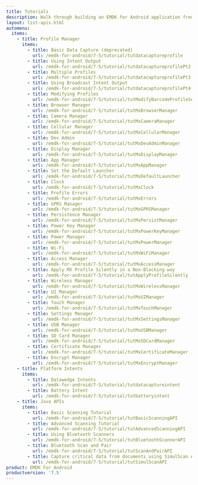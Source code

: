 ```yaml
---
title: Tutorials
description: Walk through building an EMDK for Android application from the ground up with one of the following tutorials. Each tutorial includes step by step instructions and associate code.
layout: list-apis.html
automenu:
  items:
    - title: Profile Manager
      items:
        - title: Basic Data Capture (deprecated)
          url: /emdk-for-android/7-5/tutorial/tutdatacaptureprofile
        - title: Using Intent Output
          url: /emdk-for-android/7-5/tutorial/tutdatacaptureprofilePt2
        - title: Multiple Profiles
          url: /emdk-for-android/7-5/tutorial/tutdatacaptureprofilePt3
        - title: Using Broadcast Intent Output
          url: /emdk-for-android/7-5/tutorial/tutdatacaptureprofilePt4
        - title: Modifying Profiles
          url: /emdk-for-android/7-5/tutorial/tutModifyBarcodeProfileSettings
        - title: Browser Manager
          url: /emdk-for-android/7-5/tutorial/tutMxBrowserManager
        - title: Camera Manager
          url: /emdk-for-android/7-5/tutorial/tutMxCameraManager
        - title: Cellular Manager
          url: /emdk-for-android/7-5/tutorial/tutMxCellularManager
        - title: Dev Admin
          url: /emdk-for-android/7-5/tutorial/tutMxDevAdminManager
        - title: Display Manager
          url: /emdk-for-android/7-5/tutorial/tutMxDisplayManager
        - title: App Manager
          url: /emdk-for-android/7-5/tutorial/tutMxAppManager
        - title: Set the Default Launcher
          url: /emdk-for-android/7-5/tutorial/tutMxDefaultLauncher
        - title: Clock
          url: /emdk-for-android/7-5/tutorial/tutMxClock
        - title: Profile Errors
          url: /emdk-for-android/7-5/tutorial/tutMxErrors
        - title: GPRS Manager
          url: /emdk-for-android/7-5/tutorial/tutMxGPRSManager
        - title: Persistence Manager
          url: /emdk-for-android/7-5/tutorial/tutMxPersistManager
        - title: Power Key Manager
          url: /emdk-for-android/7-5/tutorial/tutMxPowerKeyManager
        - title: Power Manager
          url: /emdk-for-android/7-5/tutorial/tutMxPowerManager
        - title: Wi-Fi
          url: /emdk-for-android/7-5/tutorial/tutMxWiFiManager
        - title: Access Manager
          url: /emdk-for-android/7-5/tutorial/tutMxAccessManager
        - title: Apply MX Profile Silently in a Non-Blocking way
          url: /emdk-for-android/7-5/tutorial/tutApplyProfileSilently
        - title: Wireless Manager
          url: /emdk-for-android/7-5/tutorial/tutMxWirelessManager
        - title: UI Manager
          url: /emdk-for-android/7-5/tutorial/tutMxUIManager
        - title: Touch Manager
          url: /emdk-for-android/7-5/tutorial/tutMxTouchManager
        - title: Settings Manager
          url: /emdk-for-android/7-5/tutorial/tutMxSettingsManager
        - title: USB Manager
          url: /emdk-for-android/7-5/tutorial/tutMxUSBManager
        - title: SD Card Manager
          url: /emdk-for-android/7-5/tutorial/tutMxSDCardManager
        - title: Certificate Manager
          url: /emdk-for-android/7-5/tutorial/tutMxCertificateManager
        - title: Encrypt Manager
          url: /emdk-for-android/7-5/tutorial/tutMxEncryptManager
    - title: Platform Intents
      items:
        - title: Datawedge Intents
          url: /emdk-for-android/7-5/tutorial/tutdatacaptureintent
        - title: Battery Intent
          url: /emdk-for-android/7-5/tutorial/tutbatteryintent
    - title: Java APIs
      items:
        - title: Basic Scanning Tutorial
          url: /emdk-for-android/7-5/tutorial/tutBasicScanningAPI
        - title: Advanced Scanning Tutorial
          url: /emdk-for-android/7-5/tutorial/tutAdvancedScanningAPI
        - title: Using Bluetooth Scanners
          url: /emdk-for-android/7-5/tutorial/tutBluetoothScannerAPI
        - title: Bluetooth Scan and Pair
          url: /emdk-for-android/7-5/tutorial/tutScanAndPairAPI
        - title: Capture critical data from documents using SimulScan API
          url: /emdk-for-android/7-5/tutorial/tutSimulScanAPI
product: EMDK For Android
productversion: '7.5'
---
```


















